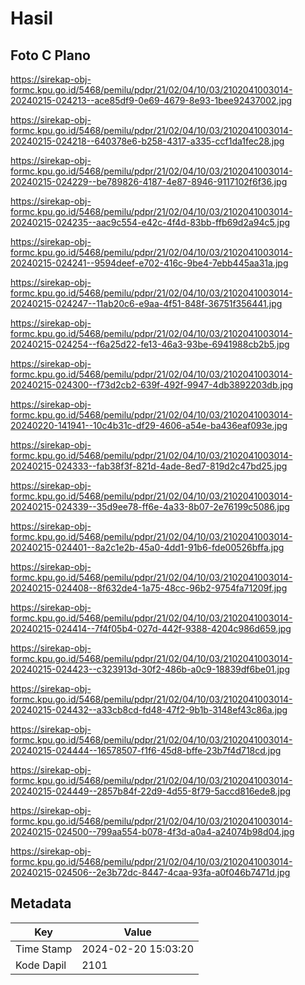 # Hasil

## Foto C Plano

https://sirekap-obj-formc.kpu.go.id/5468/pemilu/pdpr/21/02/04/10/03/2102041003014-20240215-024213--ace85df9-0e69-4679-8e93-1bee92437002.jpg

https://sirekap-obj-formc.kpu.go.id/5468/pemilu/pdpr/21/02/04/10/03/2102041003014-20240215-024218--640378e6-b258-4317-a335-ccf1da1fec28.jpg

https://sirekap-obj-formc.kpu.go.id/5468/pemilu/pdpr/21/02/04/10/03/2102041003014-20240215-024229--be789826-4187-4e87-8946-9117102f6f36.jpg

https://sirekap-obj-formc.kpu.go.id/5468/pemilu/pdpr/21/02/04/10/03/2102041003014-20240215-024235--aac9c554-e42c-4f4d-83bb-ffb69d2a94c5.jpg

https://sirekap-obj-formc.kpu.go.id/5468/pemilu/pdpr/21/02/04/10/03/2102041003014-20240215-024241--9594deef-e702-416c-9be4-7ebb445aa31a.jpg

https://sirekap-obj-formc.kpu.go.id/5468/pemilu/pdpr/21/02/04/10/03/2102041003014-20240215-024247--11ab20c6-e9aa-4f51-848f-36751f356441.jpg

https://sirekap-obj-formc.kpu.go.id/5468/pemilu/pdpr/21/02/04/10/03/2102041003014-20240215-024254--f6a25d22-fe13-46a3-93be-6941988cb2b5.jpg

https://sirekap-obj-formc.kpu.go.id/5468/pemilu/pdpr/21/02/04/10/03/2102041003014-20240215-024300--f73d2cb2-639f-492f-9947-4db3892203db.jpg

https://sirekap-obj-formc.kpu.go.id/5468/pemilu/pdpr/21/02/04/10/03/2102041003014-20240220-141941--10c4b31c-df29-4606-a54e-ba436eaf093e.jpg

https://sirekap-obj-formc.kpu.go.id/5468/pemilu/pdpr/21/02/04/10/03/2102041003014-20240215-024333--fab38f3f-821d-4ade-8ed7-819d2c47bd25.jpg

https://sirekap-obj-formc.kpu.go.id/5468/pemilu/pdpr/21/02/04/10/03/2102041003014-20240215-024339--35d9ee78-ff6e-4a33-8b07-2e76199c5086.jpg

https://sirekap-obj-formc.kpu.go.id/5468/pemilu/pdpr/21/02/04/10/03/2102041003014-20240215-024401--8a2c1e2b-45a0-4dd1-91b6-fde00526bffa.jpg

https://sirekap-obj-formc.kpu.go.id/5468/pemilu/pdpr/21/02/04/10/03/2102041003014-20240215-024408--8f632de4-1a75-48cc-96b2-9754fa71209f.jpg

https://sirekap-obj-formc.kpu.go.id/5468/pemilu/pdpr/21/02/04/10/03/2102041003014-20240215-024414--7f4f05b4-027d-442f-9388-4204c986d659.jpg

https://sirekap-obj-formc.kpu.go.id/5468/pemilu/pdpr/21/02/04/10/03/2102041003014-20240215-024423--c323913d-30f2-486b-a0c9-18839df6be01.jpg

https://sirekap-obj-formc.kpu.go.id/5468/pemilu/pdpr/21/02/04/10/03/2102041003014-20240215-024432--a33cb8cd-fd48-47f2-9b1b-3148ef43c86a.jpg

https://sirekap-obj-formc.kpu.go.id/5468/pemilu/pdpr/21/02/04/10/03/2102041003014-20240215-024444--16578507-f1f6-45d8-bffe-23b7f4d718cd.jpg

https://sirekap-obj-formc.kpu.go.id/5468/pemilu/pdpr/21/02/04/10/03/2102041003014-20240215-024449--2857b84f-22d9-4d55-8f79-5accd816ede8.jpg

https://sirekap-obj-formc.kpu.go.id/5468/pemilu/pdpr/21/02/04/10/03/2102041003014-20240215-024500--799aa554-b078-4f3d-a0a4-a24074b98d04.jpg

https://sirekap-obj-formc.kpu.go.id/5468/pemilu/pdpr/21/02/04/10/03/2102041003014-20240215-024506--2e3b72dc-8447-4caa-93fa-a0f046b7471d.jpg


## Metadata

| Key        | Value               |
| ---------- | ------------------- |
| Time Stamp | 2024-02-20 15:03:20 |
| Kode Dapil | 2101                |



